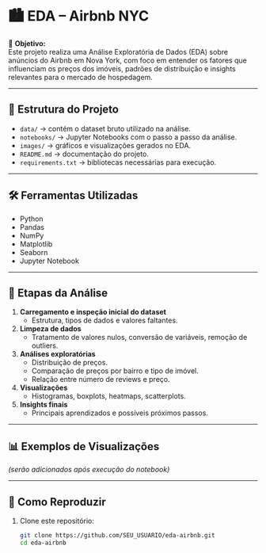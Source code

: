# 🏙️ EDA – Airbnb NYC

📌 **Objetivo:**  
Este projeto realiza uma Análise Exploratória de Dados (EDA) sobre anúncios do Airbnb em Nova York, com foco em entender os fatores que influenciam os preços dos imóveis, padrões de distribuição e insights relevantes para o mercado de hospedagem.

---

## 📂 Estrutura do Projeto
- `data/` → contém o dataset bruto utilizado na análise.  
- `notebooks/` → Jupyter Notebooks com o passo a passo da análise.  
- `images/` → gráficos e visualizações gerados no EDA.  
- `README.md` → documentação do projeto.  
- `requirements.txt` → bibliotecas necessárias para execução.

---

## 🛠️ Ferramentas Utilizadas
- Python  
- Pandas  
- NumPy  
- Matplotlib  
- Seaborn  
- Jupyter Notebook  

---

## 🔎 Etapas da Análise
1. **Carregamento e inspeção inicial do dataset**  
   - Estrutura, tipos de dados e valores faltantes.  
2. **Limpeza de dados**  
   - Tratamento de valores nulos, conversão de variáveis, remoção de outliers.  
3. **Análises exploratórias**  
   - Distribuição de preços.  
   - Comparação de preços por bairro e tipo de imóvel.  
   - Relação entre número de reviews e preço.  
4. **Visualizações**  
   - Histogramas, boxplots, heatmaps, scatterplots.  
5. **Insights finais**  
   - Principais aprendizados e possíveis próximos passos.  

---

## 📊 Exemplos de Visualizações
*(serão adicionados após execução do notebook)*  

---

## 🚀 Como Reproduzir
1. Clone este repositório:
   ```bash
   git clone https://github.com/SEU_USUARIO/eda-airbnb.git
   cd eda-airbnb
